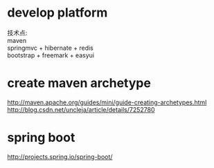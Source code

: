 # develop platform
技术点:<br/>
maven <br/>
springmvc + hibernate + redis <br/>
bootstrap + freemark + easyui<br/>

# create maven archetype

http://maven.apache.org/guides/mini/guide-creating-archetypes.html
http://blog.csdn.net/uncleja/article/details/7252780

# spring boot
http://projects.spring.io/spring-boot/